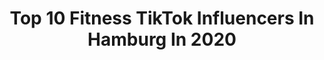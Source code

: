 ---
title: Top 10 Fitness TikTok Influencers In Hamburg In 2020
description: >-
  Find top fitness TikTok influencers in Hamburg in 2020. Most popular hashtags: #fitness #corona #comedy #training.
platform: TikTok
profiles:
  - username: "sophie_vf"
    fullname: >-
      Sophie
    location: "Germany"
    followers: 66954
    engagement: 611
    commentsToLikes: 0.015957
    id: ck8kgpyxmjmbl0j78etpcm6po
    verified: false
    hashtags: "#beautymode, #breakfast, #earthhour, #glutesworkout"
  - username: "kontorrecords"
    fullname: >-
      Kontor Records
    location: "Germany"
    followers: 44681
    engagement: 930
    commentsToLikes: 0.013611
    id: ck9kcgw1mphx40j7880l8thkt
    verified: true
    hashtags: "#noeyesonme, #shykids, #oldvideo, #challenge"
  - username: "marsnbg"
    fullname: >-
      Känguru Marcel🦘
    location: "Germany"
    followers: 3680
    engagement: 736
    commentsToLikes: 0.249156
    id: cka64s8t89yqx0i7874c0eqby
    verified: false
    hashtags: "#idiotentest, #ironie, #klasse, #garten"
  - username: "jonnyfoe"
    fullname: >-
      Jonny
    location: "Germany"
    followers: 313200
    engagement: 1150
    commentsToLikes: 0.035220
    id: ck80odr92h40y0j78peq68qek
    verified: true
    hashtags: "#reise, #tensec, #hatecomments, #givemerainbows"
  - username: "hascho_adn"
    fullname: >-
      HASCHO
    location: "Germany"
    followers: 8143
    engagement: 416
    commentsToLikes: 0.036768
    id: cka0odd4337yd0i78bqfls5hm
    verified: false
    hashtags: "#foodchallenge, #pinata, #autounfall, #witzig"
  - username: "mortesashabnamghahreman"
    fullname: >-
      Morti and Shabby
    location: "Germany"
    followers: 18469
    engagement: 199
    commentsToLikes: 0.020665
    id: cka0yggfaba9x0i78xfkepho5
    verified: false
    hashtags: "#itsaremix, #chef, #animalnoises, #married"
  - username: "strefa_light"
    fullname: >-
      Paulina 
    location: "Germany"
    followers: 5334
    engagement: 373
    commentsToLikes: 0.016662
    id: ck8z3u2l5b2za0j78vadsm7nq
    verified: false
    hashtags: "#fitfun, #ernahrungstipps, #powerbuilding, #fitwerden"
  - username: "thomasvogell"
    fullname: >-
      Thomas Vogel 
    location: "Germany"
    followers: 33145
    engagement: 324
    commentsToLikes: 0.034797
    id: cka5zfni9migr0i78l2vbdmaw
    verified: false
    hashtags: "#mtown, #schwarz, #therme, #kalt"
  - username: "chillis.life"
    fullname: >-
      Chilli
    location: "Germany"
    followers: 52413
    engagement: 1025
    commentsToLikes: 0.041232
    id: ck81t19pquo6z0j78uko3ulso
    verified: false
    hashtags: "#schlemmerei, #protein, #boottyworkout, #abstraining"
  - username: "stronghijabi"
    fullname: >-
      Strong Hijabi
    location: "Germany"
    followers: 14059
    engagement: 759
    commentsToLikes: 0.046152
    id: ck9grjapte8ue0j78u8r7qxp2
    verified: false
    hashtags: "#music, #thankyou, #againstracism, #ern"
---